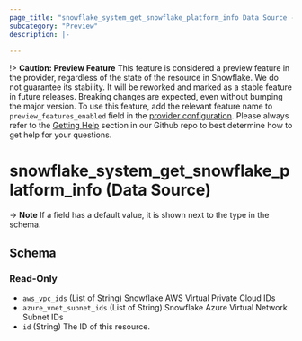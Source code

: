```yaml
---
page_title: "snowflake_system_get_snowflake_platform_info Data Source - terraform-provider-snowflake"
subcategory: "Preview"
description: |-
  
---
```


!> **Caution: Preview Feature** This feature is considered a preview feature in the provider, regardless of the state of the resource in Snowflake. We do not guarantee its stability. It will be reworked and marked as a stable feature in future releases. Breaking changes are expected, even without bumping the major version. To use this feature, add the relevant feature name to `preview_features_enabled` field in the [provider configuration](https://registry.terraform.io/providers/snowflakedb/snowflake/latest/docs#schema). Please always refer to the [Getting Help](https://github.com/snowflakedb/terraform-provider-snowflake?tab=readme-ov-file#getting-help) section in our Github repo to best determine how to get help for your questions.

# snowflake_system_get_snowflake_platform_info (Data Source)





-> **Note** If a field has a default value, it is shown next to the type in the schema.

<!-- schema generated by tfplugindocs -->
## Schema

### Read-Only

- `aws_vpc_ids` (List of String) Snowflake AWS Virtual Private Cloud IDs
- `azure_vnet_subnet_ids` (List of String) Snowflake Azure Virtual Network Subnet IDs
- `id` (String) The ID of this resource.
